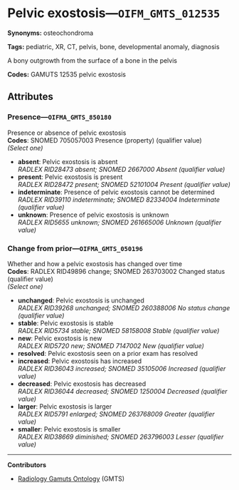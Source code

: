 # Pelvic exostosis—`OIFM_GMTS_012535`

**Synonyms:** osteochondroma

**Tags:** pediatric, XR, CT, pelvis, bone, developmental anomaly, diagnosis

A bony outgrowth from the surface of a bone in the pelvis

**Codes:** GAMUTS 12535 pelvic exostosis

## Attributes

### Presence—`OIFMA_GMTS_850180`

Presence or absence of pelvic exostosis  
**Codes**: SNOMED 705057003 Presence (property) (qualifier value)  
*(Select one)*

- **absent**: Pelvic exostosis is absent  
_RADLEX RID28473 absent; SNOMED 2667000 Absent (qualifier value)_
- **present**: Pelvic exostosis is present  
_RADLEX RID28472 present; SNOMED 52101004 Present (qualifier value)_
- **indeterminate**: Presence of pelvic exostosis cannot be determined  
_RADLEX RID39110 indeterminate; SNOMED 82334004 Indeterminate (qualifier value)_
- **unknown**: Presence of pelvic exostosis is unknown  
_RADLEX RID5655 unknown; SNOMED 261665006 Unknown (qualifier value)_

### Change from prior—`OIFMA_GMTS_050196`

Whether and how a pelvic exostosis has changed over time  
**Codes**: RADLEX RID49896 change; SNOMED 263703002 Changed status (qualifier value)  
*(Select one)*

- **unchanged**: Pelvic exostosis is unchanged  
_RADLEX RID39268 unchanged; SNOMED 260388006 No status change (qualifier value)_
- **stable**: Pelvic exostosis is stable  
_RADLEX RID5734 stable; SNOMED 58158008 Stable (qualifier value)_
- **new**: Pelvic exostosis is new  
_RADLEX RID5720 new; SNOMED 7147002 New (qualifier value)_
- **resolved**: Pelvic exostosis seen on a prior exam has resolved  
- **increased**: Pelvic exostosis has increased  
_RADLEX RID36043 increased; SNOMED 35105006 Increased (qualifier value)_
- **decreased**: Pelvic exostosis has decreased  
_RADLEX RID36044 decreased; SNOMED 1250004 Decreased (qualifier value)_
- **larger**: Pelvic exostosis is larger  
_RADLEX RID5791 enlarged; SNOMED 263768009 Greater (qualifier value)_
- **smaller**: Pelvic exostosis is smaller  
_RADLEX RID38669 diminished; SNOMED 263796003 Lesser (qualifier value)_

---

**Contributors**

- [Radiology Gamuts Ontology](https://gamuts.net/) (GMTS)